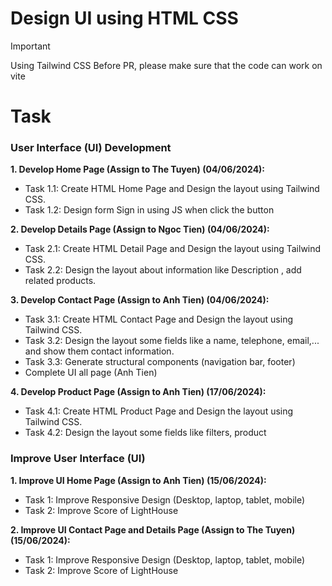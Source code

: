 # Design UI using HTML CSS
> [!IMPORTANT]
> Using Tailwind CSS
> Before PR, please make sure that the code can work on vite

# Task

### User Interface (UI) Development

**1. Develop Home Page (Assign to The Tuyen) (04/06/2024):**
- Task 1.1: Create HTML Home Page and Design the layout using Tailwind CSS.
- Task 1.2: Design form Sign in using JS when click the button

**2. Develop Details Page (Assign to Ngoc Tien) (04/06/2024):**
- Task 2.1: Create HTML Detail Page and Design the layout using Tailwind CSS.
- Task 2.2: Design the layout about information like Description , add related products.

**3. Develop Contact Page (Assign to Anh Tien) (04/06/2024):**
- Task 3.1: Create HTML Contact Page and Design the layout using Tailwind CSS.
- Task 3.2: Design the layout some fields like a name, telephone, email,... and show them contact information.
- Task 3.3: Generate structural components (navigation bar, footer)  
- Complete UI all page (Anh Tien)

**4. Develop Product Page (Assign to Anh Tien) (17/06/2024):**
- Task 4.1: Create HTML Product Page and Design the layout using Tailwind CSS.
- Task 4.2: Design the layout some fields like filters, product

### Improve User Interface (UI)


**1. Improve UI Home Page (Assign to Anh Tien) (15/06/2024):**
- Task 1: Improve Responsive Design (Desktop, laptop, tablet, mobile)
- Task 2: Improve Score of LightHouse

**2. Improve UI Contact Page and Details Page (Assign to The Tuyen) (15/06/2024):**
- Task 1: Improve Responsive Design (Desktop, laptop, tablet, mobile)
- Task 2: Improve Score of LightHouse
